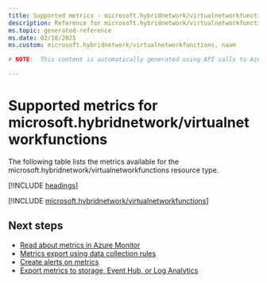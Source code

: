 ```yaml
---
title: Supported metrics - microsoft.hybridnetwork/virtualnetworkfunctions
description: Reference for microsoft.hybridnetwork/virtualnetworkfunctions metrics in Azure Monitor.
ms.topic: generated-reference
ms.date: 02/18/2025
ms.custom: microsoft.hybridnetwork/virtualnetworkfunctions, naam

# NOTE:  This content is automatically generated using API calls to Azure. Any edits made on these files will be overwritten in the next run of the script. 

---
```


  
# Supported metrics for microsoft.hybridnetwork/virtualnetworkfunctions
  
The following table lists the metrics available for the microsoft.hybridnetwork/virtualnetworkfunctions resource type.  
  
  
[!INCLUDE [headings](~/reusable-content/ce-skilling/azure/includes/azure-monitor/reference/metrics/metrics-headings.md)]  
  
 

[!INCLUDE [microsoft.hybridnetwork/virtualnetworkfunctions](~/reusable-content/ce-skilling/azure/includes/azure-monitor/reference/metrics/microsoft-hybridnetwork-virtualnetworkfunctions-metrics-include.md)]  



## Next steps

- [Read about metrics in Azure Monitor](/azure/azure-monitor/data-platform)
- [Metrics export using data collection rules](/azure/azure-monitor/essentials/data-collection-metrics)
- [Create alerts on metrics](/azure/azure-monitor/alerts/alerts-overview)
- [Export metrics to storage, Event Hub, or Log Analytics](/azure/azure-monitor/essentials/platform-logs-overview)
